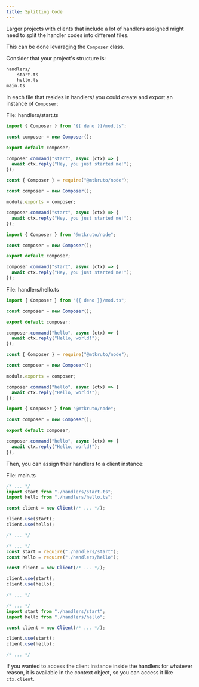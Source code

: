```yaml
---
title: Splitting Code
---
```


Larger projects with clients that include a lot of handlers assigned might need
to split the handler codes into different files.

This can be done levaraging the `Composer` class.

Consider that your project's structure is:

```txt
handlers/
    start.ts
    hello.ts
main.ts
```

In each file that resides in handlers/ you could create and export an instance
of `Composer`:

File: handlers/start.ts

<code-group>

<code-group-item title="Deno">

```ts
import { Composer } from "{{ deno }}/mod.ts";

const composer = new Composer();

export default composer;

composer.command("start", async (ctx) => {
  await ctx.reply("Hey, you just started me!");
});
```

</code-group-item>

<code-group-item title="Node.js (CommonJS)">

```ts
const { Composer } = require("@mtkruto/node");

const composer = new Composer();

module.exports = composer;

composer.command("start", async (ctx) => {
  await ctx.reply("Hey, you just started me!");
});
```

</code-group-item>

<code-group-item title="Node.js (ECMAScript)">

```ts
import { Composer } from "@mtkruto/node";

const composer = new Composer();

export default composer;

composer.command("start", async (ctx) => {
  await ctx.reply("Hey, you just started me!");
});
```

</code-group-item>

</code-group>

File: handlers/hello.ts

<code-group>

<code-group-item title="Deno">

```ts
import { Composer } from "{{ deno }}/mod.ts";

const composer = new Composer();

export default composer;

composer.command("hello", async (ctx) => {
  await ctx.reply("Hello, world!");
});
```

</code-group-item>

<code-group-item title="Node.js (CommonJS)">

```ts
const { Composer } = require("@mtkruto/node");

const composer = new Composer();

module.exports = composer;

composer.command("hello", async (ctx) => {
  await ctx.reply("Hello, world!");
});
```

</code-group-item>

<code-group-item title="Node.js (ECMAScript)">

```ts
import { Composer } from "@mtkruto/node";

const composer = new Composer();

export default composer;

composer.command("hello", async (ctx) => {
  await ctx.reply("Hello, world!");
});
```

</code-group-item>

</code-group>

Then, you can assign their handlers to a client instance:

File: main.ts

<code-group>

<code-group-item title="Deno">

```ts
/* ... */
import start from "./handlers/start.ts";
import hello from "./handlers/hello.ts";

const client = new Client(/* ... */);

client.use(start);
client.use(hello);

/* ... */
```

</code-group-item>

<code-group-item title="Node.js (CommonJS)">

```ts
/* ... */
const start = require("./handlers/start");
const hello = require("./handlers/hello");

const client = new Client(/* ... */);

client.use(start);
client.use(hello);

/* ... */
```

</code-group-item>

<code-group-item title="Node.js (ECMAScript)">

```ts
/* ... */
import start from "./handlers/start";
import hello from "./handlers/hello";

const client = new Client(/* ... */);

client.use(start);
client.use(hello);

/* ... */
```

</code-group-item>

</code-group>

If you wanted to access the client instance inside the handlers for whatever
reason, it is available in the context object, so you can access it like
`ctx.client`.
